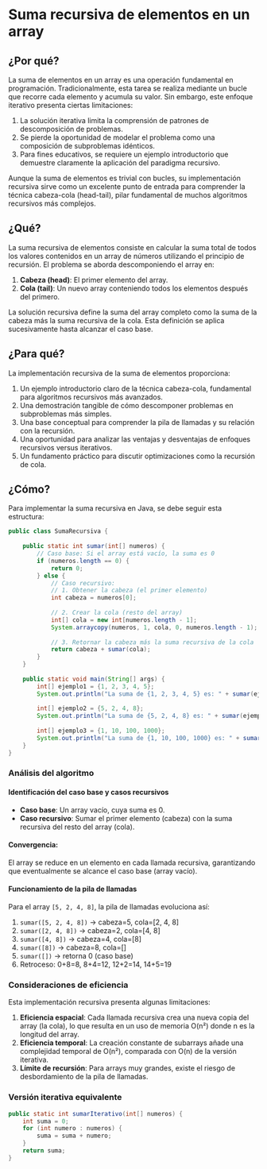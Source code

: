 # Suma recursiva de elementos en un array

## ¿Por qué?

La suma de elementos en un array es una operación fundamental en programación. Tradicionalmente, esta tarea se realiza mediante un bucle que recorre cada elemento y acumula su valor. Sin embargo, este enfoque iterativo presenta ciertas limitaciones:

1. La solución iterativa limita la comprensión de patrones de descomposición de problemas.
1. Se pierde la oportunidad de modelar el problema como una composición de subproblemas idénticos.
1. Para fines educativos, se requiere un ejemplo introductorio que demuestre claramente la aplicación del paradigma recursivo.

Aunque la suma de elementos es trivial con bucles, su implementación recursiva sirve como un excelente punto de entrada para comprender la técnica cabeza-cola (head-tail), pilar fundamental de muchos algoritmos recursivos más complejos.

## ¿Qué?

La suma recursiva de elementos consiste en calcular la suma total de todos los valores contenidos en un array de números utilizando el principio de recursión. El problema se aborda descomponiendo el array en:

1. **Cabeza (head)**: El primer elemento del array.
1. **Cola (tail)**: Un nuevo array conteniendo todos los elementos después del primero.

La solución recursiva define la suma del array completo como la suma de la cabeza más la suma recursiva de la cola. Esta definición se aplica sucesivamente hasta alcanzar el caso base.

## ¿Para qué?

La implementación recursiva de la suma de elementos proporciona:

1. Un ejemplo introductorio claro de la técnica cabeza-cola, fundamental para algoritmos recursivos más avanzados.
1. Una demostración tangible de cómo descomponer problemas en subproblemas más simples.
1. Una base conceptual para comprender la pila de llamadas y su relación con la recursión.
1. Una oportunidad para analizar las ventajas y desventajas de enfoques recursivos versus iterativos.
1. Un fundamento práctico para discutir optimizaciones como la recursión de cola.

## ¿Cómo?

Para implementar la suma recursiva en Java, se debe seguir esta estructura:

```java
public class SumaRecursiva {
    
    public static int sumar(int[] numeros) {
        // Caso base: Si el array está vacío, la suma es 0
        if (numeros.length == 0) {
            return 0;
        } else {
            // Caso recursivo:
            // 1. Obtener la cabeza (el primer elemento)
            int cabeza = numeros[0];
            
            // 2. Crear la cola (resto del array)
            int[] cola = new int[numeros.length - 1];
            System.arraycopy(numeros, 1, cola, 0, numeros.length - 1);
            
            // 3. Retornar la cabeza más la suma recursiva de la cola
            return cabeza + sumar(cola);
        }
    }
    
    public static void main(String[] args) {
        int[] ejemplo1 = {1, 2, 3, 4, 5};
        System.out.println("La suma de {1, 2, 3, 4, 5} es: " + sumar(ejemplo1));
        
        int[] ejemplo2 = {5, 2, 4, 8};
        System.out.println("La suma de {5, 2, 4, 8} es: " + sumar(ejemplo2));
        
        int[] ejemplo3 = {1, 10, 100, 1000};
        System.out.println("La suma de {1, 10, 100, 1000} es: " + sumar(ejemplo3));
    }
}
```

### Análisis del algoritmo

#### Identificación del caso base y casos recursivos

- **Caso base**: Un array vacío, cuya suma es 0.
- **Caso recursivo**: Sumar el primer elemento (cabeza) con la suma recursiva del resto del array (cola).

#### Convergencia:

El array se reduce en un elemento en cada llamada recursiva, garantizando que eventualmente se alcance el caso base (array vacío).

#### Funcionamiento de la pila de llamadas

Para el array `[5, 2, 4, 8]`, la pila de llamadas evoluciona así:

1. `sumar([5, 2, 4, 8])` → cabeza=5, cola=[2, 4, 8]
1. `sumar([2, 4, 8])` → cabeza=2, cola=[4, 8]  
1. `sumar([4, 8])` → cabeza=4, cola=[8]
1. `sumar([8])` → cabeza=8, cola=[]
1. `sumar([])` → retorna 0 (caso base)
1. Retroceso: 0+8=8, 8+4=12, 12+2=14, 14+5=19

### Consideraciones de eficiencia

Esta implementación recursiva presenta algunas limitaciones:

1. **Eficiencia espacial**: Cada llamada recursiva crea una nueva copia del array (la cola), lo que resulta en un uso de memoria O(n²) donde n es la longitud del array.
1. **Eficiencia temporal**: La creación constante de subarrays añade una complejidad temporal de O(n²), comparada con O(n) de la versión iterativa.
1. **Límite de recursión**: Para arrays muy grandes, existe el riesgo de desbordamiento de la pila de llamadas.

### Versión iterativa equivalente

```java
public static int sumarIterativo(int[] numeros) {
    int suma = 0;
    for (int numero : numeros) {
        suma = suma + numero;
    }
    return suma;
}
```

